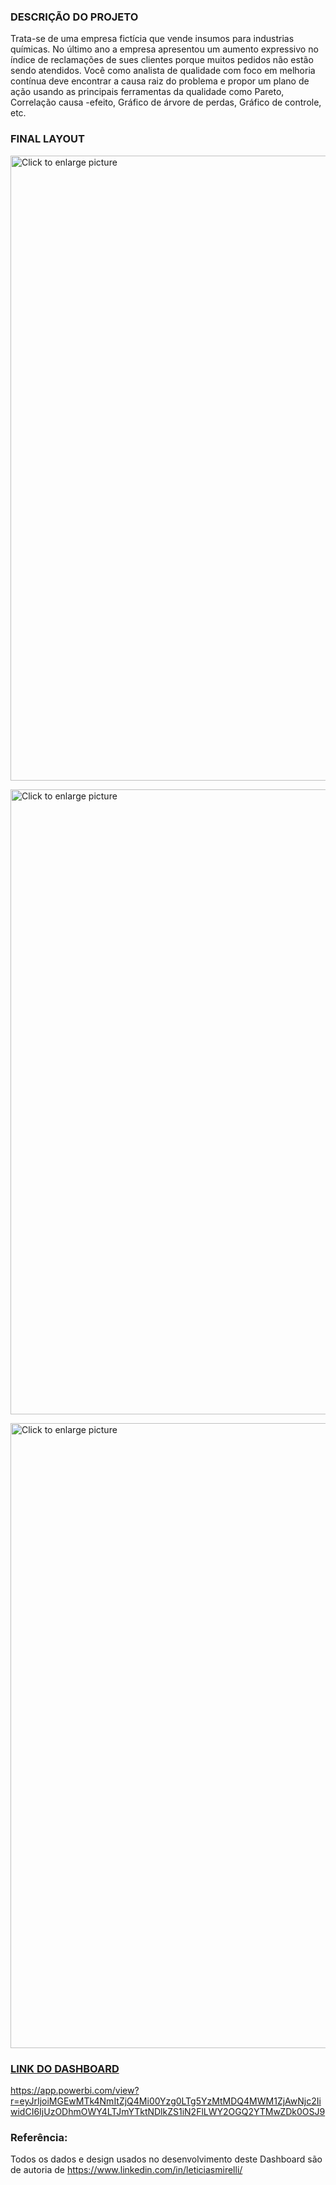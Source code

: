 ### DESCRIÇÃO DO PROJETO
Trata-se de uma empresa fictícia que vende insumos para industrias químicas. No último ano a empresa apresentou um aumento expressivo no índice de reclamações de sues clientes porque muitos pedidos não estão sendo atendidos. Você como analista de qualidade com foco em melhoria contínua deve encontrar a causa raiz do problema e propor um plano de ação usando as principais ferramentas da qualidade como Pareto, Correlação causa -efeito, Gráfico de árvore de perdas, Gráfico de controle, etc.

### FINAL LAYOUT

<a href="https://drive.google.com/uc?export=view&id=1be-KwId-e8NOrmQEdn8IlJHKSBhGhjfy"><img src="https://drive.google.com/uc?export=view&id=1be-KwId-e8NOrmQEdn8IlJHKSBhGhjfy" style="width: 1000px; max-width: 100%; height: auto" title="Click to enlarge picture" />

<a href="https://drive.google.com/uc?export=view&id=1a4dbfUSOBsXONfjzix5T-I9ZxwTigLhc"><img src="https://drive.google.com/uc?export=view&id=1a4dbfUSOBsXONfjzix5T-I9ZxwTigLhc" style="width: 1000px; max-width: 100%; height: auto" title="Click to enlarge picture" />

<a href="https://drive.google.com/uc?export=view&id=1akSooI8uHox3P1zy9FHIjbRoeaeZVXpT"><img src="https://drive.google.com/uc?export=view&id=1akSooI8uHox3P1zy9FHIjbRoeaeZVXpT" style="width: 1000px; max-width: 100%; height: auto" title="Click to enlarge picture" />
  
### LINK DO DASHBOARD
https://app.powerbi.com/view?r=eyJrIjoiMGEwMTk4NmItZjQ4Mi00Yzg0LTg5YzMtMDQ4MWM1ZjAwNjc2IiwidCI6IjUzODhmOWY4LTJmYTktNDlkZS1iN2FlLWY2OGQ2YTMwZDk0OSJ9

### Referência:
Todos os dados e design usados no desenvolvimento deste Dashboard são de autoria de https://www.linkedin.com/in/leticiasmirelli/
